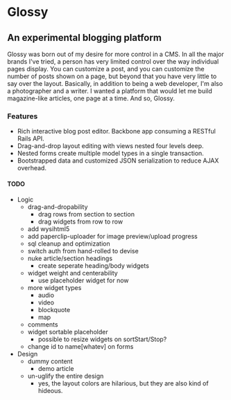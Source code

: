 # Glossy

## An experimental blogging platform

Glossy was born out of my desire for more control in a CMS. In all the major brands I've tried, a person has very limited control over the way individual pages display. You can customize a post, and you can customize the number of posts shown on a page, but beyond that you have very little to say over the layout. Basically, in addition to being a web developer, I'm also a photographer and a writer. I wanted a platform that would let me build magazine-like articles, one page at a time. And so, Glossy.

### Features
+ Rich interactive blog post editor. Backbone app consuming a RESTful Rails API.
+ Drag-and-drop layout editing with views nested four levels deep.
+ Nested forms create multiple model types in a single transaction.
+ Bootstrapped data and customized JSON serialization to reduce AJAX overhead.

#### TODO
+ Logic
  + drag-and-dropability
    + drag rows from section to section
    + drag widgets from row to row
  + add wysihtml5
  + add paperclip-uploader for image preview/upload progress
  + sql cleanup and optimization
  + switch auth from hand-rolled to devise
  + nuke article/section headings
    + create seperate heading/body widgets
  + widget weight and centerability
    + use placeholder widget for now
  + more widget types
    + audio
    + video
    + blockquote
    + map
  + comments
  + widget sortable placeholder
    + possible to resize widgets on sortStart/Stop?
  + change id to name[whatev] on forms
+ Design
  + dummy content
    + demo article
  + un-uglify the entire design
    + yes, the layout colors are hilarious, but they are also kind of hideous.
